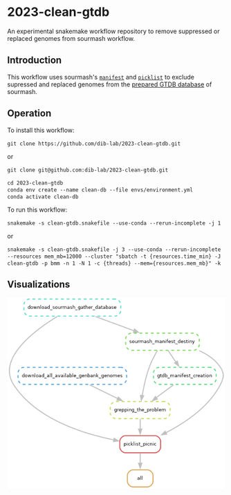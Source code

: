 # 2023-clean-gtdb
An experimental snakemake workflow repository to remove suppressed or replaced genomes from sourmash workflow.

## Introduction

This workflow uses sourmash's [`manifest`](https://sourmash.readthedocs.io/en/latest/command-line.html#id48) and [`picklist`](https://sourmash.readthedocs.io/en/latest/command-line.html#id54) to exclude supressed and replaced genomes from the [prepared GTDB database](https://sourmash.readthedocs.io/en/latest/databases.html) of sourmash. 

## Operation

To install this workflow:
```
git clone https://github.com/dib-lab/2023-clean-gtdb.git
```
or
```
git clone git@github.com:dib-lab/2023-clean-gtdb.git
```

```
cd 2023-clean-gtdb
conda env create --name clean-db --file envs/environment.yml
conda activate clean-db
```

To run this workflow:
```
snakemake -s clean-gtdb.snakefile --use-conda --rerun-incomplete -j 1
```
or
```
snakemake -s clean-gtdb.snakefile -j 3 --use-conda --rerun-incomplete --resources mem_mb=12000 --cluster "sbatch -t {resources.time_min} -J clean-gtdb -p bmm -n 1 -N 1 -c {threads} --mem={resources.mem_mb}" -k
```

## Visualizations

![](https://raw.githubusercontent.com/dib-lab/2023-clean-gtdb/main/clean-gtdb-workflow-dag.png)
